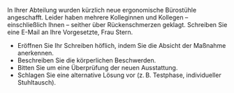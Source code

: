 In Ihrer Abteilung wurden kürzlich neue ergonomische Bürostühle angeschafft. Leider haben mehrere Kolleginnen und Kollegen – einschließlich Ihnen – seither über Rückenschmerzen geklagt. Schreiben Sie eine E-Mail an Ihre Vorgesetzte, Frau Stern.
- Eröffnen Sie Ihr Schreiben höflich, indem Sie die Absicht der Maßnahme anerkennen.
- Beschreiben Sie die körperlichen Beschwerden.
- Bitten Sie um eine Überprüfung der neuen Ausstattung.
- Schlagen Sie eine alternative Lösung vor (z. B. Testphase, individueller Stuhltausch).